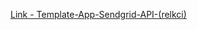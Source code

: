 [Link - Template-App-Sendgrid-API-(relkci)](https://github.com/Relkci/Zabbix_Sendgrid_Api_Provider)
